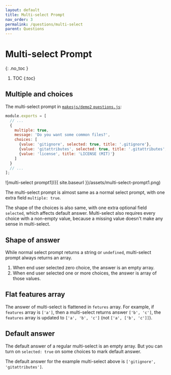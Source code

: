 ```yaml
---
layout: default
title: Multi-select Prompt
nav_order: 3
permalink: /questions/multi-select
parent: Questions
---
```


# Multi-select Prompt
{: .no_toc }

1. TOC
{:toc}

## Multiple and choices

The multi-select prompt in [`makesjs/demo2` `questions.js`](https://github.com/makesjs/demo2/blob/master/questions.js):

```js
module.exports = [
  // ...
  {
    multiple: true,
    message: 'Do you want some common files?',
    choices: [
      {value: 'gitignore', selected: true, title: '.gitignore'},
      {value: 'gitattributes', selected: true, title: '.gitattributes', hint: '.gitattributes file to normalize EOL char on win32.'},
      {value: 'license', title: 'LICENSE (MIT)'}
    ]
  }
  // ...
];
```

![multi-select prompt1]({{ site.baseurl }}/assets/multi-select-prompt1.png)

The multi-select prompt is almost same as a normal select prompt, with one extra field `multiple: true`.

The shape of the choices is also same, with one extra optional field `selected`, which affects default answer. Multi-select also requires every choice with a non-empty value, because a missing value doesn't make any sense in multi-select.

## Shape of answer

While normal select prompt returns a string or `undefined`, multi-select prompt always returns an array.

1. When end user selected zero choice, the answer is an empty array.
2. When end user selected one or more choices, the answer is array of those values.

## Flat features array

The answer of multi-select is flattened in `fetures` array. For example, if `features` array is `['a']`, then a multi-select returns answer `['b', 'c']`, the `features` array is updated to `['a', 'b', 'c']` (not `['a', ['b', 'c']]`).

## Default answer

The default answer of a regular multi-select is an empty array. But you can turn on `selected: true` on some choices to mark default answer.

The default answer for the example multi-select above is `['gitignore', 'gitattributes']`.
